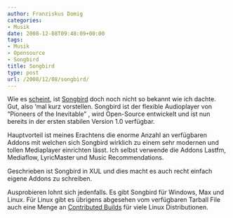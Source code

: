 ```yaml
---
author: Franziskus Domig
categories:
- Musik
date: 2008-12-08T09:48:09+00:00
tags:
- Musik
- Opensource
- Songbird
title: Songbird
type: post
url: /2008/12/08/songbird/
---
```


Wie es [scheint][1], ist [Songbird][2] doch noch nicht so bekannt wie ich dachte. Gut, also &#8216;mal kurz vorstellen. Songbird ist der flexible Audioplayer von &#8220;Pioneers of the Inevitable&#8221; , wird Open-Source entwickelt und ist nun bereits in der ersten stabilen Version 1.0 verfügbar.

Hauptvorteil ist meines Erachtens die enorme Anzahl an verfügbaren Addons mit welchen sich Songbird wirklich zu einem sehr modernen und tollen Mediaplayer einrichten lässt. Ich selbst verwende die Addons Lastfm, Mediaflow, LyricMaster und Music Recommendations.

Geschrieben ist Songbird in XUL und dies macht es auch recht einfach eigene Addons zu schreiben.

Ausprobieren lohnt sich jedenfalls. Es gibt Songbird für Windows, Max und Linux. Für Linux gibt es übrigens abgesehen vom verfügbaren Tarball File auch eine Menge an [Contributed Builds][3] für viele Linux Distributionen.

 [1]: http://blog.koehntopp.de/archives/2303-Songbird.html
 [2]: http://getsongbird.com/
 [3]: http://wiki.songbirdnest.com/Developer/Articles/Builds/Contributed_Builds
